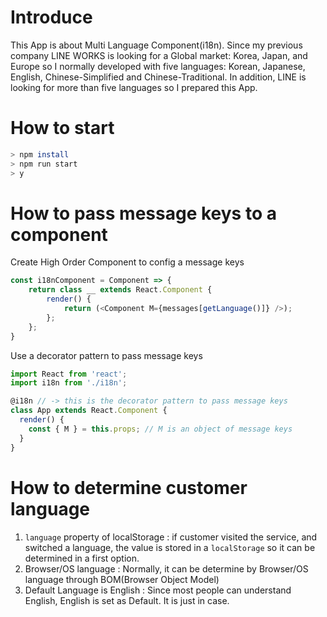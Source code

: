 # Introduce
This App is about Multi Language Component(i18n). Since my previous company LINE WORKS is looking for a Global market: Korea, Japan, and Europe so I normally developed with five languages: Korean, Japanese, English, Chinese-Simplified and Chinese-Traditional. In addition, LINE is looking for more than five languages so I prepared this App. 

# How to start
``` bash
> npm install
> npm run start
> y 
```

# How to pass message keys to a component
Create High Order Component to config a message keys
``` javascript
const i18nComponent = Component => {
    return class __ extends React.Component {
        render() {
            return (<Component M={messages[getLanguage()]} />);
        };
    };
}
```

Use a decorator pattern to pass message keys
``` javascript
import React from 'react';
import i18n from './i18n';

@i18n // -> this is the decorator pattern to pass message keys
class App extends React.Component {
  render() {
    const { M } = this.props; // M is an object of message keys
  }
}
```

# How to determine customer language
1. `language` property of localStorage
: if customer visited the service, and switched a language, the value is stored in a `localStorage` so it can be determined in a first option.
2. Browser/OS language
: Normally, it can be determine by Browser/OS language through BOM(Browser Object Model)
3. Default Language is English
: Since most people can understand English, English is set as Default. It is just in case.